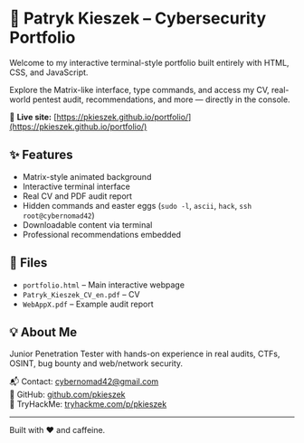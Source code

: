 # 🧠 Patryk Kieszek – Cybersecurity Portfolio

Welcome to my interactive terminal-style portfolio built entirely with HTML, CSS, and JavaScript.

Explore the Matrix-like interface, type commands, and access my CV, real-world pentest audit, recommendations, and more — directly in the console.

🚀 **Live site:** [https://pkieszek.github.io/portfolio/](https://pkieszek.github.io/portfolio/)

## ✨ Features

- Matrix-style animated background
- Interactive terminal interface
- Real CV and PDF audit report
- Hidden commands and easter eggs (`sudo -l`, `ascii`, `hack`, `ssh root@cybernomad42`)
- Downloadable content via terminal
- Professional recommendations embedded

## 📁 Files

- `portfolio.html` – Main interactive webpage
- `Patryk_Kieszek_CV_en.pdf` – CV
- `WebAppX.pdf` – Example audit report

## 💡 About Me

Junior Penetration Tester with hands-on experience in real audits, CTFs, OSINT, bug bounty and web/network security.

📬 Contact: cybernomad42@gmail.com  
🔗 GitHub: [github.com/pkieszek](https://github.com/pkieszek)  
🧠 TryHackMe: [tryhackme.com/p/pkieszek](https://tryhackme.com/p/pkieszek)

---

Built with ❤️ and caffeine.
